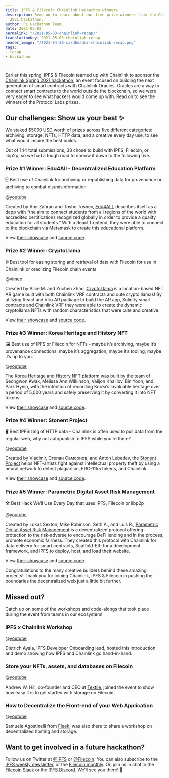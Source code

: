 ```yaml
---
title: IPFS & Filecoin Chainlink Hackathon winners
description: Read on to learn about our five prize winners from the Chainlink Spring
  2021 hackathon.
author: PL Hackathon Team
date: 2021-05-03
permalink: "/2021-05-03-chainlink-recap/"
translationKey: 2021-05-03-chainlink-recap
header_image: "/2021-04-30-cardheader-chainlink-recap.png"
tags:
- recap
- hackathon

---
```

Earlier this spring, IPFS & Filecoin teamed up with Chainlink to sponsor the [Chainlink Spring 2021 hackathon](https://chainlink-2021.devpost.com/), an event focused on building the next generation of smart contracts with Chainlink Oracles. Oracles are a way to connect smart contracts to the world outside the blockchain, so we were very eager to see what hackers would come up with. Read on to see the winners of the Protocol Labs prizes.

## Our challenges: Show us your best ✨

We staked $5000 USD worth of prizes across five different categories: archiving, storage, NFTs, HTTP data, and a creative every day use, to see what would inspire the best builds.

Out of 144 total submissions, 38 chose to build with IPFS, Filecoin, or libp2p, so we had a tough road to narrow it down to the following five. 

### Prize #1 Winner: Edu4All - Decentralized Education Platform

🗄 Best use of Chainlink for archiving or republishing data for provenance or archiving to combat dis/misinformation

@[youtube](r0bOi8fDAMU)

Created by Amr Zahran and Tosho Toshev, [Edu4ALL](https://rapid-dust-8956.on.fleek.co/) describes itself as a dapp with “the aim to connect students from all regions of the world with accredited certifications recognized globally in order to provide a quality education for all students.” With a React frontend, they were able to connect to the blockchain via Metamask to create this educational platform. 

View [their showcase](https://devpost.com/software/edu4all-decentralized-education-platform) and [source code](https://github.com/ttoshev/chainlink-app-v1).

### Prize #2 Winner: CryptoLlama

⛓ Best tool for easing storing and retrieval of data with Filecoin for use in Chainlink or oraclizing Filecoin chain events

@[vimeo](535625281)

Created by Alice M. and Yuchen Zhao, [CryptoLlama](https://testnets.opensea.io/collection/cryptollama) is a location-based NFT AR game built with both Chainlink VRF contracts and cute crypto llamas! By utilizing React and Viro AR package to build the AR app, Solidity smart contracts and Chainlink VRF they were able to create the dynamic cryptollama NFTs with random characteristics that were cute and creative. 

View [their showcase](https://devpost.com/software/cryptolamma) and [source code](https://github.com/hashx101/cryptollama).

### Prize #3 Winner: Korea Heritage and History NFT

🖼 Best use of IPFS or Filecoin for NFTs - maybe it’s archiving, maybe it’s provenance connections, maybe it’s aggregation, maybe it’s tooling, maybe it’s up to you.

@[youtube](mvtLDpDvJkY)

The [Korea Heritage and History NFT](http://3.236.231.250/) platform was built by the team of Seongwon Kwak, Melissa Ann Wilkinson, Valijon Khalilov, Bin Yoon, and Park Hyein, with the intention of recording Korea’s invaluable heritage over a period of 5,000 years and safely preserving it by converting it into NFT tokens.

View [their showcase](https://devpost.com/software/korean-heritage-and-history-nft) and [source code](https://github.com/centerprime/Korea-Heritage-and-History-NFT).

### Prize #4 Winner: Stonent Project

🖥 Best IPFSizing of HTTP data - Chainlink is often used to pull data from the regular web, why not autopublish to IPFS while you’re there?

@[youtube](n_62_ZXMYYI)

Created by Vladimir, Степан Самсонов, and Anton Lebedev, the [Stonent Project](http://stonent.us-east-2.elasticbeanstalk.com/check/275089) helps NFT-artists fight against intellectual property theft by using a neural network to detect plagiarism, ERC-1155 tokens, and Chainlink.

View [their showcase](https://devpost.com/software/stonent-project) and [source code](https://github.com/vladimir3322/stonent_project).

### Prize #5 Winner: Parametric Digital Asset Risk Management

🛠 Best Hack We’ll Use Every Day that uses IPFS, Filecoin or libp2p

@[youtube](nHXhbZFmX6M)

Created by Lukas Sexton, Mike Robinson, Seth A., and Luis R., [Parametric Digital Asset Risk Management](https://devpost.com/software/parametric-digital-asset-risk-management) is a decentralized protocol offering protection to the risk-adverse to encourage DeFi lending and in the process, promote economic fairness. They created this protocol with Chainlink for data delivery for smart contracts, Scaffold-Eth for a development framework, and IPFS to deploy, host, and load their website.

View [their showcase](https://devpost.com/software/parametric-digital-asset-risk-management) and [source code](https://github.com/chainlink-hackathon2021-insurance/DeFi-Lending-Insurance). 

Congratulations to the many creative builders behind these amazing projects! Thank you for joining Chainlink, IPFS & Filecoin in pushing the boundaries the decentralized web just a little bit further.

## Missed out?

Catch up on some of the workshops and code-alongs that took place during the event from teams in our ecosystem!

### IPFS x Chainlink Workshop

@[youtube](Ds1RJplxxxo)

Dietrich Ayala, IPFS Developer Onboarding lead, hosted this introduction and demo showing how IPFS and Chainlink go hand-in-hand. 

### Store your NFTs, assets, and databases on Filecoin

@[youtube](NdSdsTsh0QI)

Andrew W. Hill, co-founder and CEO at [Textile](https://textile.io/), joined the event to show how easy it is to get started with storage on Filecoin. 

### How to Decentralize the Front-end of your Web Application

@[youtube](-A45TteFd3o)

Samuele Agostinelli from [Fleek](https://fleek.co/), was also there to share a workshop on decentralized hosting and storage. 

## Want to get involved in a future hackathon?

Follow us on Twitter at [@IPFS](https://twitter.com/ipfs) or [@Filecoin](https://twitter.com/filecoin). You can also subscribe to the [IPFS weekly newsletter](https://ipfs.us4.list-manage.com/subscribe?u=25473244c7d18b897f5a1ff6b&id=cad54b2230), or the [Filecoin monthly](https://filecoin.us16.list-manage.com/subscribe?u=a1dfb670c4f1fb042e82a1f1d&id=cf409026a0). Or, join us in chat in the [Filecoin Slack](http://filecoin.io/slack) or the [IPFS Discord](https://discord.com/invite/vZTcrFePpt). We’ll see you there! 👋